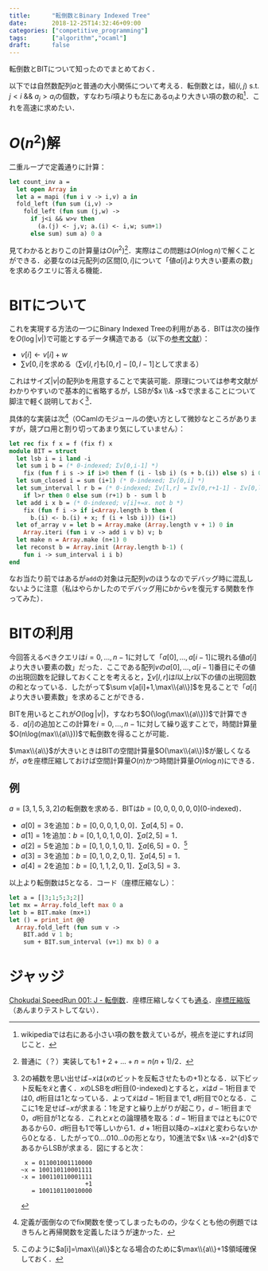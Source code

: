 ```yaml
---
title:      "転倒数とBinary Indexed Tree"
date:       2018-12-25T14:32:46+09:00
categories: ["competitive_programming"]
tags:       ["algorithm","ocaml"]
draft:      false
---
```


転倒数とBITについて知ったのでまとめておく．

<!--more-->

以下では自然数配列$a$と普通の大小関係について考える．転倒数とは，組$(i,j)$ s.t. $j \lt i$ && $a_j \gt a_i$の個数，すなわち$i$項よりも左にある$a_i$より大きい項の数の和[^1]．これを高速に求めたい．

[^1]: wikipediaでは右にある小さい項の数を数えているが，視点を逆にすれば同じこと．

# $O(n^2)$解

二重ループで定義通りに計算：

```ocaml
let count_inv a =
  let open Array in
  let a = mapi (fun i v -> i,v) a in
  fold_left (fun sum (i,v) ->
    fold_left (fun sum (j,w) ->
      if j<i && w>v then
        (a.(j) <- j,v; a.(i) <- i,w; sum+1)
      else sum) sum a) 0 a
```

見てわかるとおりこの計算量は$O(n^2)$[^4]．実際はこの問題は$O(n\log n)$で解くことができる．必要なのは元配列の区間$[0,i]$について「値$a[i]$より大きい要素の数」を求めるクエリに答える機能．



[^4]: 普通に（？）実装しても$1+2+...+n = n(n+1)/2$．

# BITについて

これを実現する方法の一つにBinary Indexed Treeの利用がある．BITは次の操作を$O(\log |v|)$で可能とするデータ構造である（以下の[参考文献](http://hos.ac/slides/20140319_bit.pdf)）：

* $v[i] \leftarrow v[i]+w$
* $\sum v[0,i]$を求める（$\sum v[l,r]$も$[0,r]-[0,l-1]$として求まる）

これはサイズ$|v|$の配列$b$を用意することで実装可能．原理については参考文献がわかりやすいので基本的に省略するが，LSBが$x \\& -x$で求まることについて脚注で軽く説明しておく[^lsb]．

[^lsb]: 2の補数を思い出せば$-x$は($x$のビットを反転させたもの+1)となる．以下ビット反転を$\tilde x$と書く．$x$のLSBを$d$桁目(0-indexed)とすると，$x$は$d-1$桁目までは0, $d$桁目は1となっている．よって$\tilde x$は$d-1$桁目まで1, $d$桁目で0となる．ここに1を足せば$-x$が求まる：1を足すと繰り上がりが起こり，$d-1$桁目まで0，$d$桁目が1となる．これと$x$との論理積を取る：$d-1$桁目まではともに0であるから0．$d$桁目も1で等しいから1．$d+1$桁目以降の$-x$は$\tilde x$と変わらないから0となる．したがって0....010...0の形となり，10進法で$x \\& -x=2^{d}$であるからLSBが求まる．図にすると次：
    ```
     x = 011001001110000
    ~x = 100110110001111
    -x = 100110110001111
                      +1
       = 100110110010000
    ```


具体的な実装は次[^fix]（OCamlのモジュールの使い方として微妙なところがありますが，競プロ用と割り切ってあまり気にしていません）：
```ocaml
let rec fix f x = f (fix f) x
module BIT = struct
  let lsb i = i land -i
  let sum i b = (* 0-indexed; Σv[0,i-1] *)
    fix (fun f i s -> if i>0 then f (i - lsb i) (s + b.(i)) else s) i 0
  let sum_closed i = sum (i+1) (* 0-indexed; Σv[0,i] *)
  let sum_interval l r b = (* 0-indexed; Σv[l,r] = Σv[0,r+1-1] - Σv[0,l-1] *)
    if l>r then 0 else sum (r+1) b - sum l b
  let add i x b = (* 0-indexed; v[i]+=x. not b *)
    fix (fun f i -> if i<Array.length b then (
      b.(i) <- b.(i) + x; f (i + lsb i))) (i+1)
  let of_array v = let b = Array.make (Array.length v + 1) 0 in
    Array.iteri (fun i v -> add i v b) v; b
  let make n = Array.make (n+1) 0
  let reconst b = Array.init (Array.length b-1) (
    fun i -> sum_interval i i b)
end
```

[^fix]: 定義が面倒なのでfix関数を使ってしまったものの，少なくとも他の例題ではきちんと再帰関数を定義したほうが速かった．


なお当たり前ではあるが`add`の対象は元配列$v$のほうなのでデバッグ時に混乱しないように注意（私はやらかしたのでデバッグ用に$b$から$v$を復元する関数を作ってみた）．

# BITの利用

今回答えるべきクエリは$i=0,...,n-1$に対して「$a[0],...,a[i-1]$に現れる値$a[i]$より大きい要素の数」だった．ここである配列$v$の$a[0],...,a[i-1]$番目にその値の出現回数を記録しておくことを考えると，$\sum v[l,r]$は$l$以上$r$以下の値の出現回数の和となっている．したがって$\sum v[a[i]+1,\max\\{a\\}]$を見ることで「$a[i]$より大きい要素数」を求めることができる．

BITを用いるとこれが$O(\log|v|)$，すなわち$O(\log(\max\\{a\\}))$で計算できる．$a[i]$の追加とこの計算を$i=0,...,n-1$に対して繰り返すことで，時間計算量$O(n\log(max\\{a\\}))$で転倒数を得ることが可能．

$\max\\{a\\}$が大きいときはBITの空間計算量$O(\max\\{a\\})$が厳しくなるが，$a$を座標圧縮しておけば空間計算量$O(n)$かつ時間計算量$O(n\log n)$にできる．

## 例

$a=[3,1,5,3,2]$の転倒数を求める．BITは$b=[0,0,0,0,0,0]$(0-indexed)．

* $a[ 0 ]=3$を追加：$b=[0,0,0,1,0,0]$．$\sum a[4,5]=0$．
* $a[ 1 ]=1$を追加：$b=[0,1,0,1,0,0]$．$\sum a[2,5]=1$．
* $a[ 2 ]=5$を追加：$b=[0,1,0,1,0,1]$．$\sum a[6,5]=0$．[^aa]
* $a[ 3 ]=3$を追加：$b=[0,1,0,2,0,1]$．$\sum a[4,5]=1$．
* $a[ 4 ]=2$を追加：$b=[0,1,1,2,0,1]$．$\sum a[3,5]=3$．

[^aa]: このように$a[i]=\max\\{a\\}$となる場合のために$\max\\{a\\}+1$領域確保しておく．

以上より転倒数は5となる．コード（座標圧縮なし）：
```ocaml
let a = [|3;1;5;3;2|]
let mx = Array.fold_left max 0 a
let b = BIT.make (mx+1)
let () = print_int @@
  Array.fold_left (fun sum v ->
    BIT.add v 1 b;
    sum + BIT.sum_interval (v+1) mx b) 0 a
```

# ジャッジ
[Chokudai SpeedRun 001: J - 転倒数](https://atcoder.jp/contests/chokudai_s001/tasks/chokudai_S001_j)．座標圧縮しなくても[通る](https://atcoder.jp/contests/chokudai_s001/submissions/3875548)．[座標圧縮版](https://atcoder.jp/contests/chokudai_s001/submissions/3877048)（あんまりテストしてない）．


